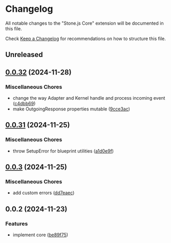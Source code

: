 # Changelog

All notable changes to the "Stone.js Core" extension will be documented in this file.

Check [Keep a Changelog](http://keepachangelog.com/) for recommendations on how to structure this file.

## Unreleased


## [0.0.32](https://github.com/stonemjs/core/compare/v0.0.31...v0.0.32) (2024-11-28)


### Miscellaneous Chores

* change the way Adapter and Kernel handle and process incoming event ([c4dbb69](https://github.com/stonemjs/core/commit/c4dbb69a8c86aa6134b62f7d9cac7dabb444c749))
* make OutgoingResponse properties mutable ([9cce3ac](https://github.com/stonemjs/core/commit/9cce3accbbae4e07f941cf224818cba52006a712))

## [0.0.31](https://github.com/stonemjs/core/compare/v0.0.3...v0.0.31) (2024-11-25)


### Miscellaneous Chores

* throw SetupError for blueprint utilities ([a1d0e9f](https://github.com/stonemjs/core/commit/a1d0e9f001d3ced56e24beb77bf778d53bbcde5a))

## [0.0.3](https://github.com/stonemjs/core/compare/v0.0.2...v0.0.3) (2024-11-25)


### Miscellaneous Chores

* add custom errors ([dd7eaec](https://github.com/stonemjs/core/commit/dd7eaec566465ef84c36b87b824f8ea9ab76e8fa))

## 0.0.2 (2024-11-23)


### Features

* implement core ([be89f75](https://github.com/stonemjs/core/commit/be89f756f02a94c320588453a86b3e95bc4e060f))
